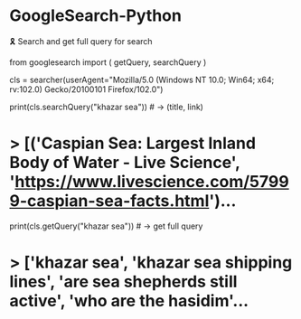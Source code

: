 # GoogleSearch-Python
🎗 Search and get full query for search

from googlesearch import (
    getQuery,
    searchQuery
)

cls = searcher(userAgent="Mozilla/5.0 (Windows NT 10.0; Win64; x64; rv:102.0) Gecko/20100101 Firefox/102.0")

print(cls.searchQuery("khazar sea")) # -> (title, link)
# > [('Caspian Sea: Largest Inland Body of Water - Live Science', 'https://www.livescience.com/57999-caspian-sea-facts.html')...

print(cls.getQuery("khazar sea")) # -> get full query
# > ['khazar sea', 'khazar sea shipping lines', 'are sea shepherds still active', 'who are the hasidim'...
